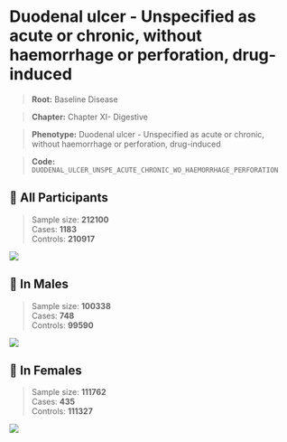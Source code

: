 # Duodenal ulcer - Unspecified as acute or chronic, without haemorrhage or perforation, drug-induced

> **Root:** Baseline Disease  

> **Chapter:** Chapter XI- Digestive  

> **Phenotype:** Duodenal ulcer - Unspecified as acute or chronic, without haemorrhage or perforation, drug-induced  

> **Code:** `DUODENAL_ULCER_UNSPE_ACUTE_CHRONIC_WO_HAEMORRHAGE_PERFORATION`

## 🧪 All Participants  
> Sample size: **212100**  
> Cases: **1183**  
> Controls: **210917**
<img src="/Disease/Figures/ALL/Incidence/DUODENAL_ULCER_UNSPE_ACUTE_CHRONIC_WO_HAEMORRHAGE_PERFORATION.png"/>
<CsvTable src="/Disease/Data/ALL/Incidence/COX_DUODENAL_ULCER_UNSPE_ACUTE_CHRONIC_WO_HAEMORRHAGE_PERFORATION.csv" label="🔍 View full results" />

## 👨 In Males  
> Sample size: **100338**  
> Cases: **748**  
> Controls: **99590**
<img src="/Disease/Figures/Male/Incidence/DUODENAL_ULCER_UNSPE_ACUTE_CHRONIC_WO_HAEMORRHAGE_PERFORATION.png"/>
<CsvTable src="/Disease/Data/Male/Incidence/COX_DUODENAL_ULCER_UNSPE_ACUTE_CHRONIC_WO_HAEMORRHAGE_PERFORATION.csv" label="🔍 View full results" />

## 👩 In Females  
> Sample size: **111762**  
> Cases: **435**  
> Controls: **111327**
<img src="/Disease/Figures/Female/Incidence/DUODENAL_ULCER_UNSPE_ACUTE_CHRONIC_WO_HAEMORRHAGE_PERFORATION.png"/>
<CsvTable src="/Disease/Data/Female/Incidence/COX_DUODENAL_ULCER_UNSPE_ACUTE_CHRONIC_WO_HAEMORRHAGE_PERFORATION.csv" label="🔍 View full results" />
